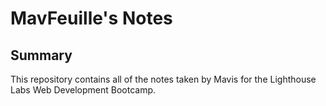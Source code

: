 # MavFeuille's Notes

## Summary
This repository contains all of the notes taken by Mavis for the Lighthouse Labs Web Development Bootcamp.
